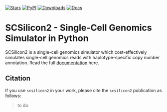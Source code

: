 [![Stars](https://img.shields.io/github/stars/xikanfeng2/scsilicon2?logo=GitHub&color=yellow)](https://github.com/xikanfeng2/scsilicon2/stargazers)
[![PyPI](https://img.shields.io/pypi/v/scsilicon2?logo=PyPI)](https://pypi.org/project/SCSilicon2/)
[![Downloads](https://static.pepy.tech/badge/scsilicon2)](https://pepy.tech/project/scsilicon2)
[![Docs](https://readthedocs.com/projects/icb-scsilicon2/badge/?version=latest)](https://scsilicon2.readthedocs.io)

# SCSilicon2 - Single-Cell Genomics Simulator in Python

SCSilicon2 is a single-cell genomics simulator which cost-effectively simulates single-cell genomics reads with haplotype-specific copy number annotation. Read the full [documentation] here.


## Citation

If you use `scsilicon2` in your work, please cite the `scsilicon2` publication as follows:

> to do


[documentation]: https://scsilicon2.readthedocs.io
